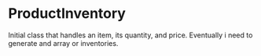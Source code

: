 # ProductInventory
Initial class that handles an item, its quantity, and price. Eventually i need to generate and array or inventories.
